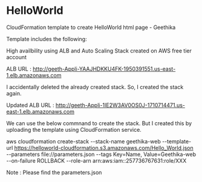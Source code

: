 # HelloWorld
CloudFormation template to create HelloWorld html page - Geethika

Template includes the following:

High availbility using ALB and Auto Scaling
Stack created on AWS free tier account

ALB URL : http://geeth-Appli-YAAJHDKKU4FK-1950391551.us-east-1.elb.amazonaws.com

I accidentally deleted the already created stack. So, I created the stack again.

Updated ALB URL : http://geeth-Appli-1IE2W3AV0OS0J-1710714471.us-east-1.elb.amazonaws.com

We can use the below commnand to create the stack. But I created this by uploading the template using CloudFormation service.

aws cloudformation  create-stack --stack-name geethika-web --template-url  https://helloworld-cloudformation.s3.amazonaws.com/Hello_World.json --parameters file://parameters.json
--tags Key=Name, Value=Geethika-web --on-failure ROLLBACK --role-arn arn:aws:iam::257736767631:role/XXX

Note : Please find the parameters.json
